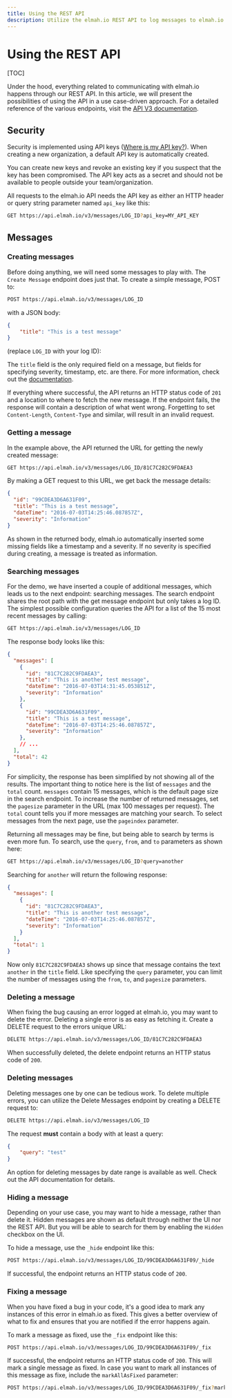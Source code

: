```yaml
---
title: Using the REST API
description: Utilize the elmah.io REST API to log messages to elmah.io from any framework. We provide a range of options but creating on yourself is easy.
---
```


# Using the REST API

[TOC]

Under the hood, everything related to communicating with elmah.io happens through our REST API. In this article, we will present the possibilities of using the API in a use case-driven approach. For a detailed reference of the various endpoints, visit the [API V3 documentation](https://api.elmah.io/swagger/index.html).

## Security

Security is implemented using API keys ([Where is my API key?](https://docs.elmah.io/where-is-my-api-key/)). When creating a new organization, a default API key is automatically created.

You can create new keys and revoke an existing key if you suspect that the key has been compromised. The API key acts as a secret and should not be available to people outside your team/organization.

All requests to the elmah.io API needs the API key as either an HTTP header or query string parameter named `api_key` like this:

```bash
GET https://api.elmah.io/v3/messages/LOG_ID?api_key=MY_API_KEY
```

## Messages

### Creating messages

Before doing anything, we will need some messages to play with. The `Create Message` endpoint does just that. To create a simple message, POST to:

```bash
POST https://api.elmah.io/v3/messages/LOG_ID
```

with a JSON body:

```json
{
    "title": "This is a test message"
}
```

(replace `LOG_ID` with your log ID):

The `title` field is the only required field on a message, but fields for specifying severity, timestamp, etc. are there. For more information, check out the [documentation](https://api.elmah.io/swagger/index.html).

If everything where successful, the API returns an HTTP status code of `201` and a location to where to fetch the new message. If the endpoint fails, the response will contain a description of what went wrong. Forgetting to set `Content-Length`, `Content-Type` and similar, will result in an invalid request.

### Getting a message

In the example above, the API returned the URL for getting the newly created message:

```bash
GET https://api.elmah.io/v3/messages/LOG_ID/81C7C282C9FDAEA3
```

By making a GET request to this URL, we get back the message details:

```json
{
  "id": "99CDEA3D6A631F09",
  "title": "This is a test message",
  "dateTime": "2016-07-03T14:25:46.087857Z",
  "severity": "Information"
}
```

As shown in the returned body, elmah.io automatically inserted some missing fields like a timestamp and a severity. If no severity is specified during creating, a message is treated as information.

### Searching messages

For the demo, we have inserted a couple of additional messages, which leads us to the next endpoint: searching messages. The search endpoint shares the root path with the get message endpoint but only takes a log ID. The simplest possible configuration queries the API for a list of the 15 most recent messages by calling:

```bash
GET https://api.elmah.io/v3/messages/LOG_ID
```

The response body looks like this:

```json
{
  "messages": [
    {
      "id": "81C7C282C9FDAEA3",
      "title": "This is another test message",
      "dateTime": "2016-07-03T14:31:45.053851Z",
      "severity": "Information"
    },
    {
      "id": "99CDEA3D6A631F09",
      "title": "This is a test message",
      "dateTime": "2016-07-03T14:25:46.087857Z",
      "severity": "Information"
    },
    // ...
  ],
  "total": 42
}
```

For simplicity, the response has been simplified by not showing all of the results. The important thing to notice here is the list of `messages` and the `total` count. `messages` contain 15 messages, which is the default page size in the search endpoint. To increase the number of returned messages, set the `pagesize` parameter in the URL (max 100 messages per request). The `total` count tells you if more messages are matching your search. To select messages from the next page, use the `pageindex` parameter.

Returning all messages may be fine, but being able to search by terms is even more fun. To search, use the `query`, `from`, and `to` parameters as shown here:

```bash
GET https://api.elmah.io/v3/messages/LOG_ID?query=another
```

Searching for `another` will return the following response:

```json
{
  "messages": [
    {
      "id": "81C7C282C9FDAEA3",
      "title": "This is another test message",
      "dateTime": "2016-07-03T14:25:46.087857Z",
      "severity": "Information"
    }
  ],
  "total": 1
}
```

Now only `81C7C282C9FDAEA3` shows up since that message contains the text `another` in the `title` field. Like specifying the `query` parameter, you can limit the number of messages using the `from`, `to`, and `pagesize` parameters.

### Deleting a message

When fixing the bug causing an error logged at elmah.io, you may want to delete the error. Deleting a single error is as easy as fetching it. Create a DELETE request to the errors unique URL:

```bash
DELETE https://api.elmah.io/v3/messages/LOG_ID/81C7C282C9FDAEA3
```

When successfully deleted, the delete endpoint returns an HTTP status code of `200`.

### Deleting messages

Deleting messages one by one can be tedious work. To delete multiple errors, you can utilize the Delete Messages endpoint by creating a DELETE request to:

```bash
DELETE https://api.elmah.io/v3/messages/LOG_ID
```

The request **must** contain a body with at least a query:

```json
{
    "query": "test"
}
```

An option for deleting messages by date range is available as well. Check out the API documentation for details.

### Hiding a message

Depending on your use case, you may want to hide a message, rather than delete it. Hidden messages are shown as default through neither the UI nor the REST API. But you will be able to search for them by enabling the `Hidden` checkbox on the UI.

To hide a message, use the `_hide` endpoint like this:

```bash
POST https://api.elmah.io/v3/messages/LOG_ID/99CDEA3D6A631F09/_hide
```

If successful, the endpoint returns an HTTP status code of `200`.

### Fixing a message

When you have fixed a bug in your code, it's a good idea to mark any instances of this error in elmah.io as fixed. This gives a better overview of what to fix and ensures that you are notified if the error happens again.

To mark a message as fixed, use the `_fix` endpoint like this:

```bash
POST https://api.elmah.io/v3/messages/LOG_ID/99CDEA3D6A631F09/_fix
```

If successful, the endpoint returns an HTTP status code of `200`. This will mark a single message as fixed. In case you want to mark all instances of this message as fixe, include the `markAllAsFixed` parameter:

```bash
POST https://api.elmah.io/v3/messages/LOG_ID/99CDEA3D6A631F09/_fix?markAllAsFixed=true
```